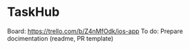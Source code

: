 # TaskHub
Board: https://trello.com/b/Z4nMfOdk/ios-app
To do: Prepare docimentation (readme, PR template)
